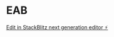 # EAB

[Edit in StackBlitz next generation editor ⚡️](https://stackblitz.com/~/github.com/mwmihsan/EAB)